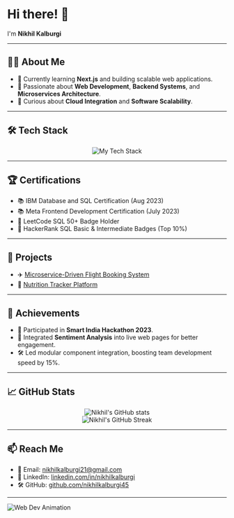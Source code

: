 # Hi there! 👋  
I'm **Nikhil Kalburgi**  

---

## 👨‍💻 About Me
- 🔭 Currently learning **Next.js** and building scalable web applications.
- 🌟 Passionate about **Web Development**, **Backend Systems**, and **Microservices Architecture**.
- 🎯 Curious about **Cloud Integration** and **Software Scalability**.

---

## 🛠️ Tech Stack
<p align="center">
  <img src="https://skillicons.dev/icons?i=html,css,react,nodejs,express,mongodb,mysql,cpp,javascript" alt="My Tech Stack" />
</p>

---

## 🏆 Certifications
- 📚 IBM Database and SQL Certification (Aug 2023)
- 📚 Meta Frontend Development Certification (July 2023)
- 🏅 LeetCode SQL 50+ Badge Holder
- 🏅 HackerRank SQL Basic & Intermediate Badges (Top 10%)

---

## 🚀 Projects
- ✈️ [Microservice-Driven Flight Booking System](https://github.com/nikhilkalburgi45/Microservice-Driven-Flight-Booking)
- 🥗 [Nutrition Tracker Platform](https://github.com/nikhilkalburgi45/nutrition_tracker/tree/main)

---

## 🏅 Achievements
- 🎯 Participated in **Smart India Hackathon 2023**.
- 💬 Integrated **Sentiment Analysis** into live web pages for better engagement.
- 🛠️ Led modular component integration, boosting team development speed by 15%.

---

## 📈 GitHub Stats
<p align="center">
  <img src="https://github-readme-stats.vercel.app/api?username=nikhilkalburgi45&show_icons=true&theme=radical" alt="Nikhil's GitHub stats" />
  <br/>
  <img src="https://github-readme-streak-stats.herokuapp.com/?user=nikhilkalburgi45&theme=radical" alt="Nikhil's GitHub Streak" />
</p>

---

## 📫 Reach Me
- 📧 Email: [nikhilkalburgi21@gmail.com](mailto:nikhilkalburgi21@gmail.com)
- 🔗 LinkedIn: [linkedin.com/in/nikhilkalburgi](https://linkedin.com/in/nikhilkalburgi)
- 🛠️ GitHub: [github.com/nikhilkalburgi45](https://github.com/nikhilkalburgi45)

---

![Web Dev Animation](https://media.giphy.com/media/26tn33aiTi1jkl6H6/giphy.gif)
